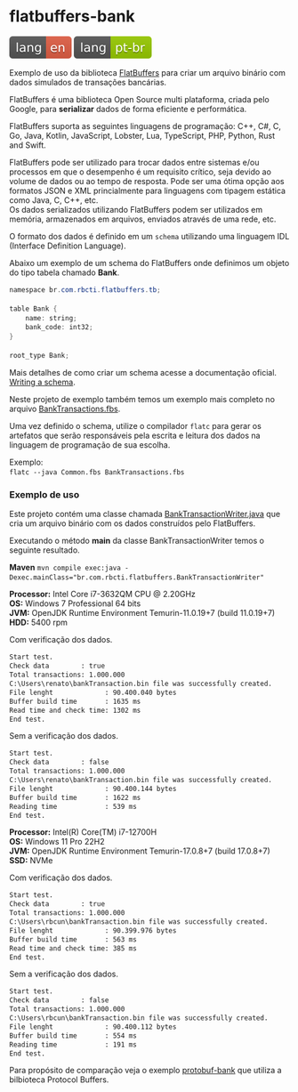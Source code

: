 # flatbuffers-bank
[![en](https://github.com/renatocunha216/common/blob/main/images/lang-en.svg?raw=true)](https://github.com/renatocunha216/flatbuffers-bank/blob/main/README.en.md)
[![pt-br](https://github.com/renatocunha216/common/blob/main/images/lang-pt-br.svg?raw=true)](https://github.com/renatocunha216/flatbuffers-bank/blob/main/README.md)

Exemplo de uso da biblioteca [FlatBuffers](https://flatbuffers.dev/) para criar
um arquivo binário com dados simulados de transações bancárias.

FlatBuffers é uma biblioteca Open Source multi plataforma, criada pelo Google, para **serializar**
dados de forma eficiente e performática.

FlatBuffers suporta as seguintes linguagens de programação: C++, C#, C, Go, Java, Kotlin,
JavaScript, Lobster, Lua, TypeScript, PHP, Python, Rust and Swift.

FlatBuffers pode ser utilizado para trocar dados entre sistemas e/ou processos
em que o desempenho é um requisito crítico, seja devido ao volume de dados
ou ao tempo de resposta. Pode ser uma ótima opção aos formatos JSON e XML
princialmente para linguagens com tipagem estática como Java, C, C++, etc.<br>
Os dados serializados utilizando FlatBuffers podem ser utilizados em memória,
armazenados em arquivos, enviados através de uma rede, etc.

O formato dos dados é definido em um `schema` utilizando uma linguagem IDL (Interface Definition Language).

Abaixo um exemplo de um schema do FlatBuffers onde definimos um objeto do tipo
tabela chamado **Bank**.

```java
namespace br.com.rbcti.flatbuffers.tb;

table Bank {
    name: string;
    bank_code: int32;
}

root_type Bank;
```

Mais detalhes de como criar um schema acesse a documentação oficial.
[Writing a schema](https://flatbuffers.dev/flatbuffers_guide_writing_schema.html).

Neste projeto de exemplo também temos um exemplo mais completo no arquivo
[BankTransactions.fbs](https://github.com/renatocunha216/flatbuffers-bank/blob/main/idl/BankTransactions.fbs).

Uma vez definido o schema, utilize o compilador `flatc` para gerar os artefatos
que serão responsáveis pela escrita e leitura dos dados na linguagem de
programação de sua escolha.

Exemplo:<br>
`flatc --java Common.fbs BankTransactions.fbs`


### Exemplo de uso

Este projeto contém uma classe chamada [BankTransactionWriter.java](https://github.com/renatocunha216/flatbuffers-bank/blob/main/java/src/main/java/br/com/rbcti/flatbuffers/BankTransactionWriter.java)
que cria um arquivo binário com os dados construídos pelo FlatBuffers.

Executando o método **main** da classe BankTransactionWriter temos o seguinte resultado.

**Maven** `mvn compile exec:java -Dexec.mainClass="br.com.rbcti.flatbuffers.BankTransactionWriter"`

**Processor:** Intel Core i7-3632QM CPU @ 2.20GHz<br>
**OS:** Windows 7 Professional 64 bits<br>
**JVM:** OpenJDK Runtime Environment Temurin-11.0.19+7 (build 11.0.19+7)<br>
**HDD:** 5400 rpm<br>

Com verificação dos dados.
```
Start test.
Check data        : true
Total transactions: 1.000.000
C:\Users\renato\bankTransaction.bin file was successfully created.
File lenght             : 90.400.040 bytes
Buffer build time       : 1635 ms
Read time and check time: 1302 ms
End test.
```
Sem a verificação dos dados.
```
Start test.
Check data        : false
Total transactions: 1.000.000
C:\Users\renato\bankTransaction.bin file was successfully created.
File lenght             : 90.400.144 bytes
Buffer build time       : 1622 ms
Reading time            : 539 ms
End test.
```

**Processor:** Intel(R) Core(TM) i7-12700H<br>
**OS:** Windows 11 Pro 22H2<br>
**JVM:** OpenJDK Runtime Environment Temurin-17.0.8+7 (build 17.0.8+7)<br>
**SSD:** NVMe

Com verificação dos dados.
```
Start test.
Check data        : true
Total transactions: 1.000.000
C:\Users\rbcun\bankTransaction.bin file was successfully created.
File lenght             : 90.399.976 bytes
Buffer build time       : 563 ms
Read time and check time: 385 ms
End test.
```
Sem a verificação dos dados.
```
Start test.
Check data        : false
Total transactions: 1.000.000
C:\Users\rbcun\bankTransaction.bin file was successfully created.
File lenght             : 90.400.112 bytes
Buffer build time       : 554 ms
Reading time            : 191 ms
End test.
```

Para propósito de comparação veja o exemplo [protobuf-bank](https://github.com/renatocunha216/protobuf-bank) que utiliza a bilbioteca Protocol Buffers.
